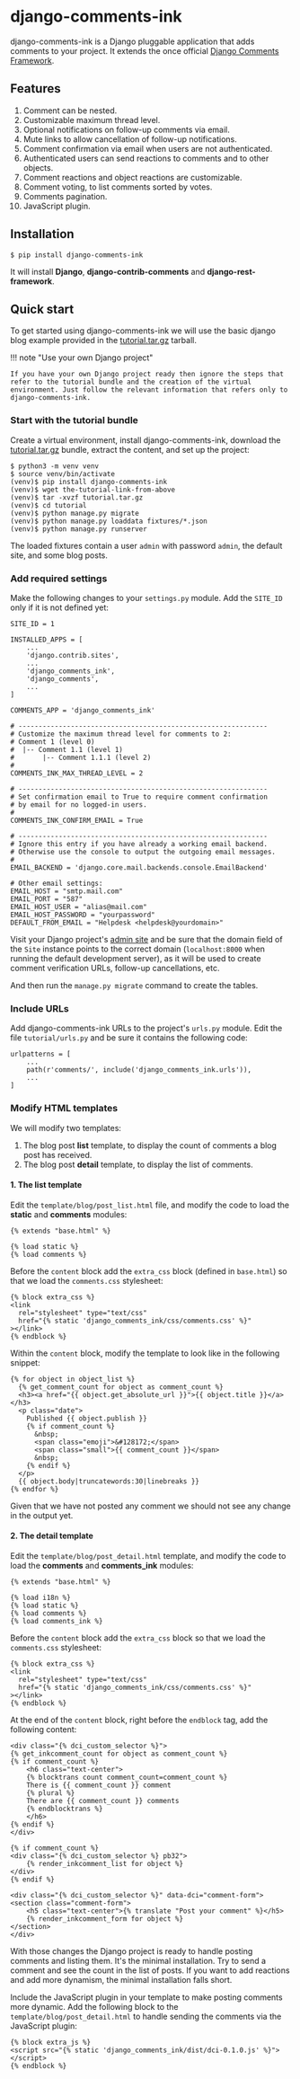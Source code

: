 # django-comments-ink

django-comments-ink is a Django pluggable application that adds comments to your project. It extends the once official [Django Comments Framework](https://pypi.python.org/pypi/django-contrib-comments).

## Features

1. Comment can be nested.
1. Customizable maximum thread level.
1. Optional notifications on follow-up comments via email.
1. Mute links to allow cancellation of follow-up notifications.
1. Comment confirmation via email when users are not authenticated.
1. Authenticated users can send reactions to comments and to other objects.
1. Comment reactions and object reactions are customizable.
1. Comment voting, to list comments sorted by votes.
1. Comments pagination.
1. JavaScript plugin.

## Installation

    $ pip install django-comments-ink

It will install **Django**, **django-contrib-comments** and **django-rest-framework**.

## Quick start

To get started using django-comments-ink we will use the basic django blog example provided in the [tutorial.tar.gz](https://github.com/django-comments-ink/docs/assets/tutorial.tar.gz) tarball.

!!! note "Use your own Django project"

    If you have your own Django project ready then ignore the steps that refer to the tutorial bundle and the creation of the virtual environment. Just follow the relevant information that refers only to django-comments-ink.

### Start with the tutorial bundle

Create a virtual environment, install django-comments-ink, download the [tutorial.tar.gz](https://github.com/django-comments-ink/docs/assets/tutorial.tar.gz) bundle, extract the content, and set up the project:

    $ python3 -m venv venv
    $ source venv/bin/activate
    (venv)$ pip install django-comments-ink
    (venv)$ wget the-tutorial-link-from-above
    (venv)$ tar -xvzf tutorial.tar.gz
    (venv)$ cd tutorial
    (venv)$ python manage.py migrate
    (venv)$ python manage.py loaddata fixtures/*.json
    (venv)$ python manage.py runserver

The loaded fixtures contain a user `admin` with password `admin`, the default site, and some blog posts.

### Add required settings

Make the following changes to your `settings.py` module. Add the `SITE_ID` only if it is not defined yet:

    SITE_ID = 1

    INSTALLED_APPS = [
        ...
        'django.contrib.sites',
        ...
        'django_comments_ink',
        'django_comments',
        ...
    ]

    COMMENTS_APP = 'django_comments_ink'

    # --------------------------------------------------------------
    # Customize the maximum thread level for comments to 2:
    # Comment 1 (level 0)
    #  |-- Comment 1.1 (level 1)
    #       |-- Comment 1.1.1 (level 2)
    #
    COMMENTS_INK_MAX_THREAD_LEVEL = 2

    # --------------------------------------------------------------
    # Set confirmation email to True to require comment confirmation
    # by email for no logged-in users.
    #
    COMMENTS_INK_CONFIRM_EMAIL = True

    # --------------------------------------------------------------
    # Ignore this entry if you have already a working email backend.
    # Otherwise use the console to output the outgoing email messages.
    #
    EMAIL_BACKEND = 'django.core.mail.backends.console.EmailBackend'

    # Other email settings:
    EMAIL_HOST = "smtp.mail.com"
    EMAIL_PORT = "587"
    EMAIL_HOST_USER = "alias@mail.com"
    EMAIL_HOST_PASSWORD = "yourpassword"
    DEFAULT_FROM_EMAIL = "Helpdesk <helpdesk@yourdomain>"


Visit your Django project's [admin site](http://localhost:8000/admin/sites/site/) and be sure that the domain field of the `Site` instance points to the correct domain (`localhost:8000` when running the default development server), as it will be used to create comment verification URLs, follow-up cancellations, etc.

And then run the `manage.py migrate` command to create the tables.

### Include URLs

Add django-comments-ink URLs to the project's `urls.py` module. Edit the file `tutorial/urls.py` and be sure it contains the following code:

    urlpatterns = [
        ...
        path(r'comments/', include('django_comments_ink.urls')),
        ...
    ]

### Modify HTML templates

We will modify two templates:

1. The blog post **list** template, to display the count of comments a blog post has received.
1. The blog post **detail** template, to display the list of comments.


#### 1. The list template

Edit the `template/blog/post_list.html` file, and modify the code to load the **static** and **comments** modules:

    {% extends "base.html" %}

    {% load static %}
    {% load comments %}

Before the `content` block add the `extra_css` block (defined in `base.html`) so that we load the `comments.css` stylesheet:

    {% block extra_css %}
    <link
      rel="stylesheet" type="text/css"
      href="{% static 'django_comments_ink/css/comments.css' %}"
    ></link>
    {% endblock %}

Within the `content` block, modify the template to look like in the following snippet:

    {% for object in object_list %}
      {% get_comment_count for object as comment_count %}
      <h3><a href="{{ object.get_absolute_url }}">{{ object.title }}</a></h3>
      <p class="date">
        Published {{ object.publish }}
        {% if comment_count %}
          &nbsp;
          <span class="emoji">&#128172;</span>
          <span class="small">{{ comment_count }}</span>
          &nbsp;
        {% endif %}
      </p>
      {{ object.body|truncatewords:30|linebreaks }}
    {% endfor %}

Given that we have not posted any comment we should not see any change in the output yet.

#### 2. The detail template

Edit the `template/blog/post_detail.html` template, and modify the code to load the **comments** and **comments_ink** modules:

    {% extends "base.html" %}

    {% load i18n %}
    {% load static %}
    {% load comments %}
    {% load comments_ink %}

Before the `content` block add the `extra_css` block so that we load the `comments.css` stylesheet:

    {% block extra_css %}
    <link
      rel="stylesheet" type="text/css"
      href="{% static 'django_comments_ink/css/comments.css' %}"
    ></link>
    {% endblock %}

At the end of the `content` block, right before the `endblock` tag, add the following content:

    <div class="{% dci_custom_selector %}">
    {% get_inkcomment_count for object as comment_count %}
    {% if comment_count %}
        <h6 class="text-center">
        {% blocktrans count comment_count=comment_count %}
        There is {{ comment_count }} comment
        {% plural %}
        There are {{ comment_count }} comments
        {% endblocktrans %}
        </h6>
    {% endif %}
    </div>

    {% if comment_count %}
    <div class="{% dci_custom_selector %} pb32">
        {% render_inkcomment_list for object %}
    </div>
    {% endif %}

    <div class="{% dci_custom_selector %}" data-dci="comment-form">
    <section class="comment-form">
        <h5 class="text-center">{% translate "Post your comment" %}</h5>
        {% render_inkcomment_form for object %}
    </section>
    </div>

With those changes the Django project is ready to handle posting comments and listing them. It's the minimal installation. Try to send a comment and see the count in the list of posts. If you want to add reactions and add more dynamism, the minimal installation falls short.

Include the JavaScript plugin in your template to make posting comments more dynamic. Add the following block to the `template/blog/post_detail.html` to handle sending the comments via the JavaScript plugin:

    {% block extra_js %}
    <script src="{% static 'django_comments_ink/dist/dci-0.1.0.js' %}"></script>
    {% endblock %}
